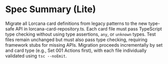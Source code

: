 # Spec Summary (Lite)

Migrate all Lorcana card definitions from legacy patterns to the new type-safe API in lorcana-card-repository.ts. Each card file must pass TypeScript type checking without using type assertions, `any`, or `unknown` types. Test files remain unchanged but must also pass type checking, requiring framework stubs for missing APIs. Migration proceeds incrementally by set and card type (e.g., Set 001 Actions first), with each file individually validated using `tsc --noEmit`.
